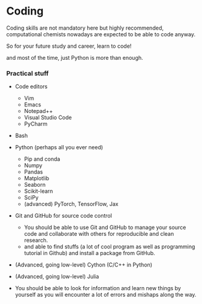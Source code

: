 # Coding

Coding skills are not mandatory here but highly recommended, computational chemists nowadays are expected to be able to code anyway.

So for your future study and career, learn to code!

and most of the time, just Python is more than enough.



### Practical stuff
- Code editors
    - Vim
    - Emacs
    - Notepad++
    - Visual Studio Code
    - PyCharm
- Bash
- Python (perhaps all you ever need)
    - Pip and conda
    - Numpy
    - Pandas
    - Matplotlib
    - Seaborn
    - Scikit-learn
    - SciPy
    - (advanced) PyTorch, TensorFlow, Jax
- Git and GitHub for source code control
    - You should be able to use Git and GitHub to manage your source code and collaborate with others for reproducible and clean research.
    - and able to find stuffs (a lot of cool program as well as programming tutorial in Github) and install a package from GitHub.
- (Advanced, going low-level) Cython (C/C++ in Python)
- (Advanced, going low-level) Julia

- You should be able to look for information and learn new things by yourself as you will encounter a lot of errors and mishaps along the way.